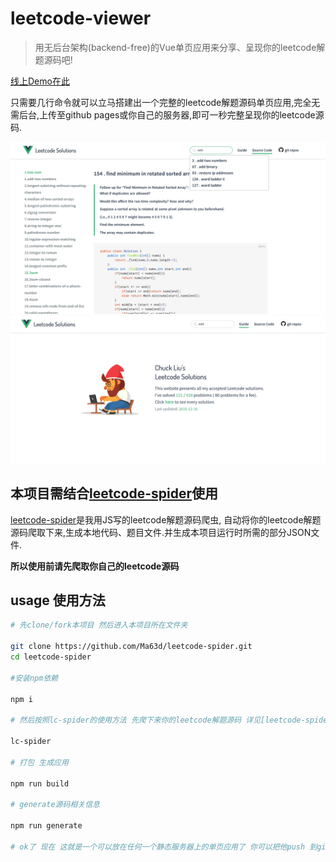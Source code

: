 # leetcode-viewer

> 用无后台架构(backend-free)的Vue单页应用来分享、呈现你的leetcode解题源码吧!

[线上Demo在此](https://ma63d.github.io/#/source/1)

只需要几行命令就可以立马搭建出一个完整的leetcode解题源码单页应用,完全无需后台,上传至github pages或你自己的服务器,即可一秒完整呈现你的leetcode源码.

![](./doc/pic1.png)
![](./doc/pic2.png)

## 本项目需结合[leetcode-spider](https://github.com/Ma63d/leetcode-spider)使用

[leetcode-spider](https://github.com/Ma63d/leetcode-spider)是我用JS写的leetcode解题源码爬虫, 自动将你的leetcode解题源码爬取下来,生成本地代码、题目文件.并生成本项目运行时所需的部分JSON文件.

**所以使用前请先爬取你自己的leetcode源码**


## usage 使用方法

``` bash
# 先clone/fork本项目 然后进入本项目所在文件夹

git clone https://github.com/Ma63d/leetcode-spider.git 
cd leetcode-spider

#安装npm依赖

npm i

# 然后按照lc-spider的使用方法 先爬下来你的leetcode解题源码 详见[leetcode-spider](https://github.com/Ma63d/leetcode-spider)使用介绍

lc-spider

# 打包 生成应用

npm run build

# generate源码相关信息

npm run generate

# ok了 现在 这就是一个可以放在任何一个静态服务器上的单页应用了 你可以把他push 到github pages 或者放到你自己的服务器上

```


